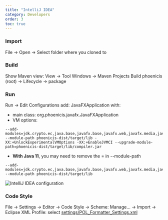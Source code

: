 ```yaml
---
title: "IntelliJ IDEA"
category: Developers
order: 3
toc: true
---
```


### Import
File → Open → Select folder where you cloned to

### Build
Show Maven view: View → Tool Windows → Maven Projects
Build phoenicis (root) → Lifecycle → package

### Run
Run → Edit Configurations
add: JavaFXApplication with:
* main class: org.phoenicis.javafx.JavaFXApplication
* VM options: 
```
--add-modules=jdk.crypto.ec,java.base,javafx.base,javafx.web,javafx.media,javafx.graphics,javafx.controls,java.naming,java.sql,java.scripting,jdk.scripting.nashorn,jdk.internal.vm.ci,jdk.internal.vm.compiler,org.graalvm.truffle,jdk.jsobject,jdk.xml.dom --module-path phoenicis-dist/target/lib -XX:+UnlockExperimentalVMOptions -XX:+EnableJVMCI --upgrade-module-path=phoenicis-dist/target/lib/compiler.jar
```
* **With Java 11**, you may need to remove the = in --module-path
```
--add-modules=jdk.crypto.ec,java.base,javafx.base,javafx.web,javafx.media,javafx.graphics,javafx.controls,java.naming,java.sql,java.scripting,jdk.scripting.nashorn,jdk.internal.vm.ci,jdk.internal.vm.compiler,org.graalvm.truffle,jdk.jsobject,jdk.xml.dom --module-path phoenicis-dist/target/lib
```
![IntelliJ IDEA configuration](/images/intellij-idea-run.png)

### Code Style
File → Settings → Editor → Code Style → Scheme: Manage... → Import → Eclipse XML Profile: select [settings/POL_Formatter_Settings.xml](https://github.com/PhoenicisOrg/phoenicis/blob/master/settings/POL_Formatter_Settings.xml)

